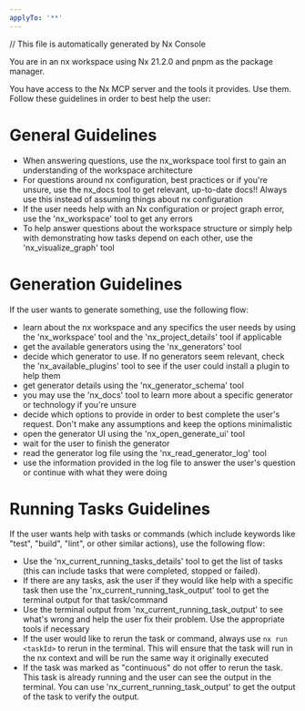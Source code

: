 ```yaml
---
applyTo: '**'
---
```


// This file is automatically generated by Nx Console

You are in an nx workspace using Nx 21.2.0 and pnpm as the package manager.

You have access to the Nx MCP server and the tools it provides. Use them. Follow
these guidelines in order to best help the user:

# General Guidelines

- When answering questions, use the nx_workspace tool first to gain an
  understanding of the workspace architecture
- For questions around nx configuration, best practices or if you're unsure, use
  the nx_docs tool to get relevant, up-to-date docs!! Always use this instead of
  assuming things about nx configuration
- If the user needs help with an Nx configuration or project graph error, use
  the 'nx_workspace' tool to get any errors
- To help answer questions about the workspace structure or simply help with
  demonstrating how tasks depend on each other, use the 'nx_visualize_graph'
  tool

# Generation Guidelines

If the user wants to generate something, use the following flow:

- learn about the nx workspace and any specifics the user needs by using the
  'nx_workspace' tool and the 'nx_project_details' tool if applicable
- get the available generators using the 'nx_generators' tool
- decide which generator to use. If no generators seem relevant, check the
  'nx_available_plugins' tool to see if the user could install a plugin to help
  them
- get generator details using the 'nx_generator_schema' tool
- you may use the 'nx_docs' tool to learn more about a specific generator or
  technology if you're unsure
- decide which options to provide in order to best complete the user's request.
  Don't make any assumptions and keep the options minimalistic
- open the generator UI using the 'nx_open_generate_ui' tool
- wait for the user to finish the generator
- read the generator log file using the 'nx_read_generator_log' tool
- use the information provided in the log file to answer the user's question or
  continue with what they were doing

# Running Tasks Guidelines

If the user wants help with tasks or commands (which include keywords like
"test", "build", "lint", or other similar actions), use the following flow:

- Use the 'nx_current_running_tasks_details' tool to get the list of tasks (this
  can include tasks that were completed, stopped or failed).
- If there are any tasks, ask the user if they would like help with a specific
  task then use the 'nx_current_running_task_output' tool to get the terminal
  output for that task/command
- Use the terminal output from 'nx_current_running_task_output' to see what's
  wrong and help the user fix their problem. Use the appropriate tools if
  necessary
- If the user would like to rerun the task or command, always use
  `nx run <taskId>` to rerun in the terminal. This will ensure that the task
  will run in the nx context and will be run the same way it originally executed
- If the task was marked as "continuous" do not offer to rerun the task. This
  task is already running and the user can see the output in the terminal. You
  can use 'nx_current_running_task_output' to get the output of the task to
  verify the output.
